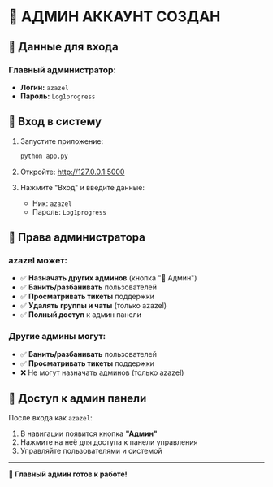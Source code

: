 # 👑 АДМИН АККАУНТ СОЗДАН

## 🔑 Данные для входа

### Главный администратор:
- **Логин:** `azazel`
- **Пароль:** `Log1progress`

## 🚀 Вход в систему

1. Запустите приложение:
   ```bash
   python app.py
   ```

2. Откройте: http://127.0.0.1:5000

3. Нажмите "Вход" и введите данные:
   - Ник: `azazel`
   - Пароль: `Log1progress`

## 👑 Права администратора

### azazel может:
- ✅ **Назначать других админов** (кнопка "👑 Админ")
- ✅ **Банить/разбанивать** пользователей
- ✅ **Просматривать тикеты** поддержки
- ✅ **Удалять группы и чаты** (только azazel)
- ✅ **Полный доступ** к админ панели

### Другие админы могут:
- ✅ **Банить/разбанивать** пользователей
- ✅ **Просматривать тикеты** поддержки
- ❌ Не могут назначать админов (только azazel)

## 📍 Доступ к админ панели

После входа как `azazel`:
1. В навигации появится кнопка **"Админ"**
2. Нажмите на неё для доступа к панели управления
3. Управляйте пользователями и системой

---

**🎉 Главный админ готов к работе!**
